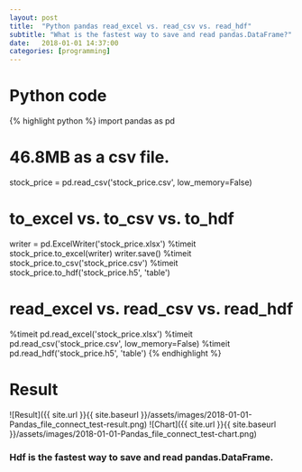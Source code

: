 ```yaml
---
layout: post
title:  "Python pandas read_excel vs. read_csv vs. read_hdf"
subtitle: "What is the fastest way to save and read pandas.DataFrame?"
date:   2018-01-01 14:37:00
categories: [programming]
---
```

# Python code
{% highlight python %}
import pandas as pd

# 46.8MB as a csv file.
stock_price = pd.read_csv('stock_price.csv', low_memory=False)

# to_excel vs. to_csv vs. to_hdf
writer = pd.ExcelWriter('stock_price.xlsx')
%timeit stock_price.to_excel(writer)
writer.save()
%timeit stock_price.to_csv('stock_price.csv')
%timeit stock_price.to_hdf('stock_price.h5', 'table')

# read_excel vs. read_csv vs. read_hdf
%timeit pd.read_excel('stock_price.xlsx')
%timeit pd.read_csv('stock_price.csv', low_memory=False)
%timeit pd.read_hdf('stock_price.h5', 'table')
{% endhighlight %}

# Result
![Result]({{ site.url }}{{ site.baseurl }}/assets/images/2018-01-01-Pandas_file_connect_test-result.png)
![Chart]({{ site.url }}{{ site.baseurl }}/assets/images/2018-01-01-Pandas_file_connect_test-chart.png)
### Hdf is the fastest way to save and read pandas.DataFrame.